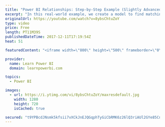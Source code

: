 ```yaml
---
title: "Power BI Relationships: Step-by-Step Example (Slightly Advanced)"
excerpt: "In this real-world example, we create a model to find matching blood donors. This shows you step-by-step how I draft the model and relationships (on paper first) and then bring it to life in Power BI.  FREE Power BI Step-by-Step Tutorial http://www.learnpowerbi.com/bonus 👉 Download Lesson PBIX Files"
originalUrl: https://youtube.com/watch?v=8ybsChtuZoY
type: video
price: Free
length: PT11M39S
publishedDateTime: 2017-12-11T17:19:54Z
heat: 51

featuredContent: "<iframe width=\"800\" height=\"500\" frameborder=\"0\" src=\"https://www.youtube.com/embed/8ybsChtuZoY\" allow=\"accelerometer; autoplay; encrypted-media; gyroscope; picture-in-picture\" allowfullscreen></iframe>"

provider:
  name: Learn Power BI
  domain: learnpowerbi.com

topics:
  - Power BI

images:
  - url: https://i.ytimg.com/vi/8ybsChtuZoY/maxresdefault.jpg
    width: 1280
    height: 720
    isCached: true

secured: "t9YPBcdJNsmk5kfsii7vXCkJnEJQGqphTyGiCbRMK6z26lQ3riAUl2GYe85CnxE2D9Kt7L5k6it8dmvg0ZBS4S9a1NqPmpbnePP1/ODtLhGM1zyXFJr9S8DhmM6o+4cabvR8NSwkVkAlzMh8HiYo1JzqQ8qVtxXdQkc523ZDtQvThS/yzRlH+rIhtKZnBwhPW4du8ZDUeiqmrkUvvwuDUKIDl4YGma3e/q/XMgMzF8OMB9BP57jlzSgCEVGnYX5wrBzF+obFuKcCZBCIvbPEe1dx/EDtnUQxcVoZJT3hzr4KqwimYzIFYgEskGNRpvh3w7EjfYKExU59/SvLmqIUAIwwY42gY5hSMh3CjUnV7gnqvlteZ0CQjcBSbBUkmADqSTd8//vhtmNjGGZFZ4Dg138XEt9b3VwHO/yIVKpoYwY=;YsDkSbCTlb/ZBAJLDrsung=="
---
```


